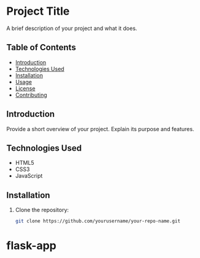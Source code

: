 # Project Title

A brief description of your project and what it does.

## Table of Contents

- [Introduction](#introduction)
- [Technologies Used](#technologies-used)
- [Installation](#installation)
- [Usage](#usage)
- [License](#license)
- [Contributing](#contributing)

## Introduction

Provide a short overview of your project. Explain its purpose and features.

## Technologies Used

- HTML5
- CSS3
- JavaScript

## Installation

1. Clone the repository:
   ```bash
   git clone https://github.com/yourusername/your-repo-name.git
# flask-app
